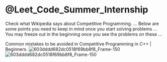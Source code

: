 #  @Leet_Code_Summer_Internship
 Check what Wikipedia says about Competitive Programming. ... Below are some points you need to keep in mind once you start solving problems ... You may freeze out in the beginning once you see the problems on these ...  


Common mistakes to be avoided in Competitive Programming in C++ | Beginners.
![603dddd682dc0518f69bb8f8_Frame-150](https://media4.giphy.com/media/fwbZnTftCXVocKzfxR/200.webp?cid=ecf05e47kx2kibahvtsksz5npn4mvkg1lokmjv6daf0qz0hq&rid=200.webp&ct=g)
![603dddd682dc0518f69bb8f8_Frame-150](https://media1.giphy.com/media/VTtANKl0beDFQRLDTh/200w.webp?cid=ecf05e47kx2kibahvtsksz5npn4mvkg1lokmjv6daf0qz0hq&rid=200w.webp&ct=g)

